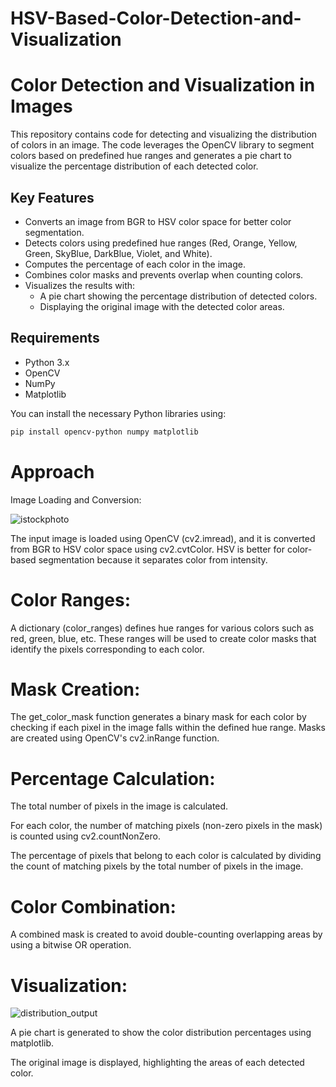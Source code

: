# HSV-Based-Color-Detection-and-Visualization
# Color Detection and Visualization in Images

This repository contains code for detecting and visualizing the distribution of colors in an image. The code leverages the OpenCV library to segment colors based on predefined hue ranges and generates a pie chart to visualize the percentage distribution of each detected color.

## Key Features

- Converts an image from BGR to HSV color space for better color segmentation.
- Detects colors using predefined hue ranges (Red, Orange, Yellow, Green, SkyBlue, DarkBlue, Violet, and White).
- Computes the percentage of each color in the image.
- Combines color masks and prevents overlap when counting colors.
- Visualizes the results with:
  - A pie chart showing the percentage distribution of detected colors.
  - Displaying the original image with the detected color areas.

## Requirements

- Python 3.x
- OpenCV
- NumPy
- Matplotlib

You can install the necessary Python libraries using:

```bash
pip install opencv-python numpy matplotlib
```
# Approach
Image Loading and Conversion:


![istockphoto](https://github.com/user-attachments/assets/8e9f1abb-0abc-4b40-81c0-c069d06f84ec)


The input image is loaded using OpenCV (cv2.imread), and it is converted from BGR to HSV color space using cv2.cvtColor. HSV is better for color-based segmentation because it separates color from intensity.

# Color Ranges:

A dictionary (color_ranges) defines hue ranges for various colors such as red, green, blue, etc. These ranges will be used to create color masks that identify the pixels corresponding to each color.

# Mask Creation:

The get_color_mask function generates a binary mask for each color by checking if each pixel in the image falls within the defined hue range. Masks are created using OpenCV's cv2.inRange function.

# Percentage Calculation:

The total number of pixels in the image is calculated.

For each color, the number of matching pixels (non-zero pixels in the mask) is counted using cv2.countNonZero.

The percentage of pixels that belong to each color is calculated by dividing the count of matching pixels by the total number of pixels in the image.

# Color Combination:

A combined mask is created to avoid double-counting overlapping areas by using a bitwise OR operation.

# Visualization:


![distribution_output](https://github.com/user-attachments/assets/1f747711-0672-4ea9-a74d-1a2566560824)


A pie chart is generated to show the color distribution percentages using matplotlib.

The original image is displayed, highlighting the areas of each detected color.

